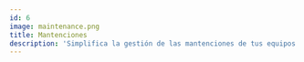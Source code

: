 ```yaml
---
id: 6
image: maintenance.png
title: Mantenciones
description: 'Simplifica la gestión de las mantenciones de tus equipos: programa mantenciones periódicas, registra mantenciones correctivas, y visualiza el progreso de la ejecución de estos trabajos.'
---
```

